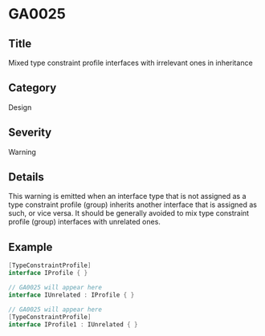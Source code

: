 # GA0025

## Title
Mixed type constraint profile interfaces with irrelevant ones in inheritance

## Category
Design

## Severity
Warning

## Details
This warning is emitted when an interface type that is not assigned as a type constraint profile (group) inherits another interface that is assigned as such, or vice versa. It should be generally avoided to mix type constraint profile (group) interfaces with unrelated ones.

## Example
```csharp
[TypeConstraintProfile]
interface IProfile { }

// GA0025 will appear here
interface IUnrelated : IProfile { }

// GA0025 will appear here
[TypeConstraintProfile]
interface IProfile1 : IUnrelated { }
```
